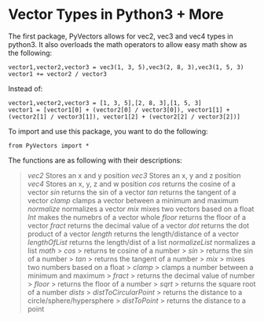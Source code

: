 # Vector Types in Python3 + More

The first package, PyVectors allows for vec2, vec3 and vec4 types in python3. It also overloads the math operators to allow easy math show as the following:

    vector1,vector2,vector3 = vec3(1, 3, 5),vec3(2, 8, 3),vec3(1, 5, 3)
    vector1 += vector2 / vector3

Instead of:

    vector1,vector2,vector3 = [1, 3, 5],[2, 8, 3],[1, 5, 3]
    vector1 = [vector1[0] + (vector2[0] / vector3[0]), vector1[1] + (vector2[1] / vector3[1]), vector1[2] + (vector2[2] / vector3[2])]

To import and use this package, you want to do the following:

    from PyVectors import *

The functions are as following with their descriptions:

> *vec2*
> Stores an x and y position
> *vec3*
> Stores an x, y and z position
> *vec4*
> Stores an x, y, z and w position
> *cos*
returns the cosine of a vector
> *sin*
returns the sin of a vector
> *tan*
returns the tangent of a vector
> *clamp*
clamps a vector between a minimum and maximum
> *normalize*
normalizes a vector
> *mix*
mixes two vectors based on a float
> *Int*
makes the numebrs of a vector whole
> *floor*
returns the floor of a vector
> *fract*
returns the decimal value of a vector
> *dot*
returns the dot product of a vector
> *length*
returns the length/distance of a vector
> *lengthOfList*
returns the length/dist of a list
> *normalizeList*
normalizes a list
> *math*
    > *cos*
    > returns te cosine of a number
    > *sin*
    > returns the sin of a number
    > *tan*
    > returns the tangent of a number
    > *mix*
    > mixes two numbers based on a float
    > *clamp*
    > clamps a number between a minimum and maximum
    > *fract*
    > returns the decimal value of number
    > *floor*
    > returns the floor of a number
    > *sqrt*
    > returns the square root of a number
> *dists*
    > *distToCircularPoint*
    > returns the distance to a circle/sphere/hypersphere
    > *distToPoint*
    > returns the distance to a point

